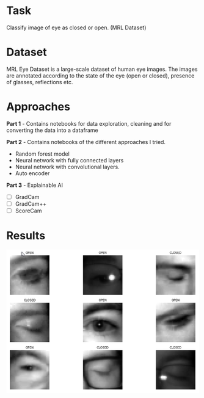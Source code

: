 # Task
Classify image of eye as closed or open. (MRL Dataset)

# Dataset 
MRL Eye Dataset is a large-scale dataset of human eye images. The images are annotated according to the state of the eye (open or closed), presence of glasses, reflections etc. 

# Approaches

**Part 1** - Contains notebooks for data exploration, cleaning and for converting the data into a dataframe

**Part 2** - Contains notebooks of the different approaches I tried. 

* Random forest model
* Neural network with fully connected layers
* Neural network with convolutional layers.
* Auto encoder

**Part 3** - Explainable AI
- [ ] GradCam
- [ ] GradCam++
- [ ] ScoreCam

# Results

![screenshot](open_eye_closed_eye_screenshot.png)
